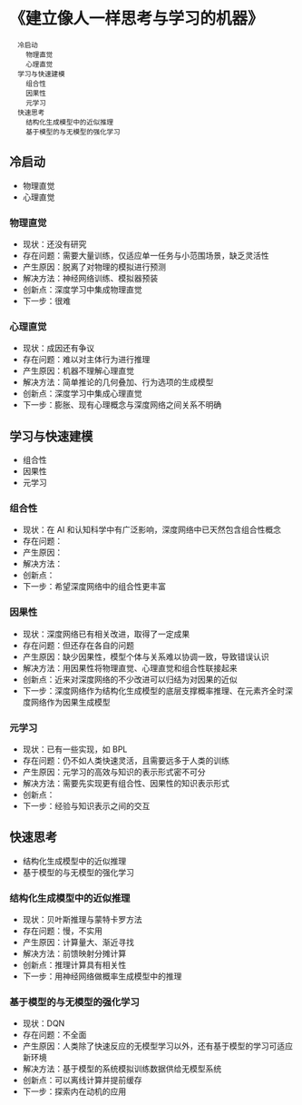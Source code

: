 # 《建立像人一样思考与学习的机器》


```
  冷启动
    物理直觉
    心理直觉
  学习与快速建模
    组合性
    因果性
    元学习
  快速思考
    结构化生成模型中的近似推理
    基于模型的与无模型的强化学习
```



## 冷启动

* 物理直觉
* 心理直觉


### 物理直觉

- 现状：还没有研究
- 存在问题：需要大量训练，仅适应单一任务与小范围场景，缺乏灵活性
- 产生原因：脱离了对物理的模拟进行预测
- 解决方法：神经网络训练、模拟器预装
- 创新点：深度学习中集成物理直觉
- 下一步：很难


### 心理直觉

- 现状：成因还有争议
- 存在问题：难以对主体行为进行推理
- 产生原因：机器不理解心理直觉
- 解决方法：简单推论的几何叠加、行为选项的生成模型
- 创新点：深度学习中集成心理直觉
- 下一步：膨胀、现有心理概念与深度网络之间关系不明确


## 学习与快速建模

+ 组合性
+ 因果性
+ 元学习


### 组合性

- 现状：在 AI 和认知科学中有广泛影响，深度网络中已天然包含组合性概念
- 存在问题：
- 产生原因：
- 解决方法：
- 创新点：
- 下一步：希望深度网络中的组合性更丰富


### 因果性

- 现状：深度网络已有相关改进，取得了一定成果
- 存在问题：但还存在各自的问题
- 产生原因：缺少因果性，模型个体与关系难以协调一致，导致错误认识
- 解决方法：用因果性将物理直觉、心理直觉和组合性联接起来
- 创新点：近来对深度网络的不少改进可以归结为对因果的近似
- 下一步：深度网络作为结构化生成模型的底层支撑概率推理、在元素齐全时深度网络作为因果生成模型


### 元学习

- 现状：已有一些实现，如 BPL
- 存在问题：仍不如人类快速灵活，且需要远多于人类的训练
- 产生原因：元学习的高效与知识的表示形式密不可分
- 解决方法：需要先实现更有组合性、因果性的知识表示形式
- 创新点：
- 下一步：经验与知识表示之间的交互



## 快速思考

+ 结构化生成模型中的近似推理
+ 基于模型的与无模型的强化学习


### 结构化生成模型中的近似推理

- 现状：贝叶斯推理与蒙特卡罗方法
- 存在问题：慢，不实用
- 产生原因：计算量大、渐近寻找
- 解决方法：前馈映射分摊计算
- 创新点：推理计算具有相关性
- 下一步：用神经网络做概率生成模型中的推理


### 基于模型的与无模型的强化学习

- 现状：DQN
- 存在问题：不全面
- 产生原因：人类除了快速反应的无模型学习以外，还有基于模型的学习可适应新环境
- 解决方法：基于模型的系统模拟训练数据供给无模型系统
- 创新点：可以离线计算并提前缓存
- 下一步：探索内在动机的应用
